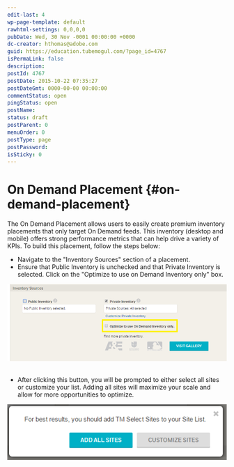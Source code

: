 ```yaml
---
edit-last: 4
wp-page-template: default
rawhtml-settings: 0,0,0,0
pubDate: Wed, 30 Nov -0001 00:00:00 +0000
dc-creator: hthomas@adobe.com
guid: https://education.tubemogul.com/?page_id=4767
isPermaLink: false
description: 
postId: 4767
postDate: 2015-10-22 07:35:27
postDateGmt: 0000-00-00 00:00:00
commentStatus: open
pingStatus: open
postName: 
status: draft
postParent: 0
menuOrder: 0
postType: page
postPassword: 
isSticky: 0
---
```


# On Demand Placement {#on-demand-placement}

The On Demand Placement&nbsp;allows users to easily create premium inventory placements that only target On Demand feeds. This inventory (desktop and mobile)&nbsp;offers strong performance metrics that can help drive a variety of KPIs. To build this placement, follow the steps below:

* Navigate to the "Inventory Sources" section of a placement.
* Ensure that Public Inventory is unchecked and that Private Inventory is selected. Click on the "Optimize to use on Demand Inventory only" box.

[ ![optimize_on_demand](assets/optimize-on-demand.png)](assets/optimize-on-demand.png) &nbsp;

* After clicking this button, you will be prompted to either select all sites or customize your list. Adding all sites will maximize your scale and allow for more opportunities to optimize.

[ ![tm_select_sites](assets/tm-select-sites.png)](assets/tm-select-sites.png) 
